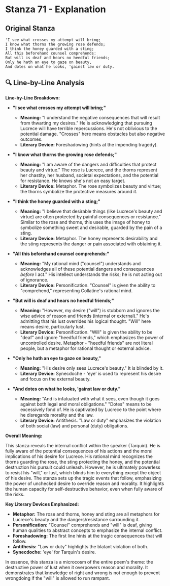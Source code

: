 # Stanza 71 - Explanation

## Original Stanza
```
'I see what crosses my attempt will bring;
I know what thorns the growing rose defends;
I think the honey guarded with a sting;
All this beforehand counsel comprehends:
But will is deaf and hears no heedful friends;
Only he hath an eye to gaze on beauty,
And dotes on what he looks, 'gainst law or duty.
```

## 🔍 Line-by-Line Analysis
**Line-by-Line Breakdown:**

*   **"I see what crosses my attempt will bring;"**

    *   **Meaning:** "I understand the negative consequences that will result from thwarting my desires." He is acknowledging that pursuing Lucrece will have terrible repercussions. He's not oblivious to the potential damage. "Crosses" here means obstacles but also negative outcomes.
    *   **Literary Device:** Foreshadowing (hints at the impending tragedy).

*   **"I know what thorns the growing rose defends;"**

    *   **Meaning:** "I am aware of the dangers and difficulties that protect beauty and virtue." The rose is Lucrece, and the thorns represent her chastity, her husband, societal expectations, and the potential for resistance. He knows she's not an easy target.
    *   **Literary Device:** Metaphor. The rose symbolizes beauty and virtue; the thorns symbolize the protective measures around it.

*   **"I think the honey guarded with a sting;"**

    *   **Meaning:** "I believe that desirable things (like Lucrece's beauty and virtue) are often protected by painful consequences or resistance." Similar to the rose and thorns, this uses the image of honey to symbolize something sweet and desirable, guarded by the pain of a sting.
    *   **Literary Device:** Metaphor.  The honey represents desirability and the sting represents the danger or pain associated with obtaining it.

*   **"All this beforehand counsel comprehends:"**

    *   **Meaning:** "My rational mind ("counsel") understands and acknowledges all of these potential dangers and consequences *before* I act."  His intellect understands the risks; he is not acting out of ignorance.
    *   **Literary Device:** Personification. "Counsel" is given the ability to "comprehend," representing Collatine's rational mind.

*   **"But will is deaf and hears no heedful friends;"**

    *   **Meaning:** "However, my desire ("will") is stubborn and ignores the wise advice of reason and friends (internal or external)." He's admitting that his lust overrides his logical thought. "Will" here means desire, particularly lust.
    *   **Literary Device:** Personification. "Will" is given the ability to be "deaf" and ignore "heedful friends," which emphasizes the power of uncontrolled desire. Metaphor - "heedful friends" are not literal people, but a metaphor for rational thought or external advice.

*   **"Only he hath an eye to gaze on beauty,"**

    *   **Meaning:** "His desire only sees Lucrece's beauty." It is blinded by it.
    *   **Literary Device:** Synecdoche - 'eye' is used to represent his desire and focus on the external beauty.

*   **"And dotes on what he looks, 'gainst law or duty."**

    *   **Meaning:** "And is infatuated with what it sees, even though it goes against both legal and moral obligations." "Dotes" means to be excessively fond of. He is captivated by Lucrece to the point where he disregards morality and the law.
    *   **Literary Device:** Antithesis. "Law or duty" emphasizes the violation of both social (law) and personal (duty) obligations.

**Overall Meaning:**

This stanza reveals the internal conflict within the speaker (Tarquin). He is fully aware of the potential consequences of his actions and the moral implications of his desire for Lucrece. His rational mind recognizes the thorns guarding the rose, the sting protecting the honey, and the potential destruction his pursuit could unleash. However, he is ultimately powerless to resist his "will," or lust, which blinds him to everything except the object of his desire. The stanza sets up the tragic events that follow, emphasizing the power of unchecked desire to override reason and morality. It highlights the human capacity for self-destructive behavior, even when fully aware of the risks.

**Key Literary Devices Emphasized:**

*   **Metaphor:** The rose and thorns, honey and sting are all metaphors for Lucrece's beauty and the dangers/resistance surrounding it.
*   **Personification:** "Counsel" comprehends and "will" is deaf, giving human qualities to abstract concepts to emphasize the internal conflict.
*   **Foreshadowing:** The first line hints at the tragic consequences that will follow.
*   **Antithesis:** "Law or duty" highlights the blatant violation of both.
*   **Synecdoche:** 'eye' for Tarquin's desire.

In essence, this stanza is a microcosm of the entire poem's theme: the destructive power of lust when it overpowers reason and morality. It demonstrates that knowledge of right and wrong is not enough to prevent wrongdoing if the "will" is allowed to run rampant.
